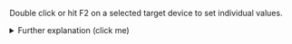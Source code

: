Double click or hit F2 on a selected target device to set individual values.<br>
<details>
  <summary style="padding-bottom:-20px">Further explanation (click me)</summary> <!-- Header -->
  <!-- Markdown Collapsible Section - We must have an empty line below -->


### Examples
 * **{** `val:Radio Chillout, delay:20` **}**
 * **{** `delay:30` **}**
 * **{** `val:true` **}**

### Explanation
 * **val**: This overwrites *Value for 'on'* of *1. TARGET DEVICES*.
 * **delay**: Delayed switch-on in seconds. This switches on the target device with a delay when the zone is activated. <br>*Example use case*: Switch on a power plug immediately, wait 30 seconds and then switch on the TV (e.g. because it does not react to IR commands before) and dim the light in the TV corner after 50 seconds.

#### Please note
This function was extended with adapter version 0.5.3, in the previous versions you could only set a new target value with e.g. **{** `Radio Chillout` **}**. This is still supported by the adapter. So if you only want to overwrite the target value you can simply enter **{** `Radio Chillout` **}** instead of **{** `val:Radio Chillout` **}**. But if you also want to set a **delay** you have to enter **{** `val:Radio Chillout, delay:20` **}**. Delay alone, i.e. **{** `delay:20` **}** works too, but then the target value will not be overwritten, of course.

</details>
